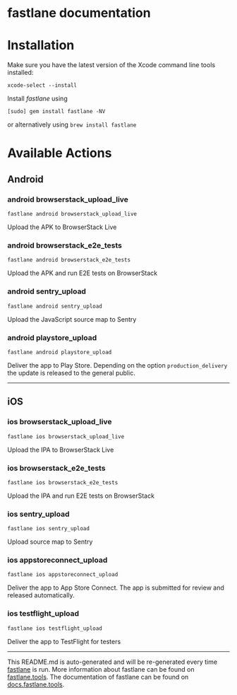# fastlane documentation

# Installation

Make sure you have the latest version of the Xcode command line tools installed:

```
xcode-select --install
```

Install _fastlane_ using

```
[sudo] gem install fastlane -NV
```

or alternatively using `brew install fastlane`

# Available Actions

## Android

### android browserstack_upload_live

```
fastlane android browserstack_upload_live
```

Upload the APK to BrowserStack Live

### android browserstack_e2e_tests

```
fastlane android browserstack_e2e_tests
```

Upload the APK and run E2E tests on BrowserStack

### android sentry_upload

```
fastlane android sentry_upload
```

Upload the JavaScript source map to Sentry

### android playstore_upload

```
fastlane android playstore_upload
```

Deliver the app to Play Store. Depending on the option `production_delivery` the update is released to the general public.

---

## iOS

### ios browserstack_upload_live

```
fastlane ios browserstack_upload_live
```

Upload the IPA to BrowserStack Live

### ios browserstack_e2e_tests

```
fastlane ios browserstack_e2e_tests
```

Upload the IPA and run E2E tests on BrowserStack

### ios sentry_upload

```
fastlane ios sentry_upload
```

Upload source map to Sentry

### ios appstoreconnect_upload

```
fastlane ios appstoreconnect_upload
```

Deliver the app to App Store Connect. The app is submitted for review and released automatically.

### ios testflight_upload

```
fastlane ios testflight_upload
```

Deliver the app to TestFlight for testers

---

This README.md is auto-generated and will be re-generated every time [fastlane](https://fastlane.tools) is run.
More information about fastlane can be found on [fastlane.tools](https://fastlane.tools).
The documentation of fastlane can be found on [docs.fastlane.tools](https://docs.fastlane.tools).
